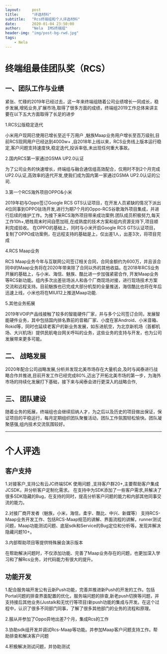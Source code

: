 ```yaml
---
layout:     post
title:      "评选材料"
subtitle:   "Rcs终端组和个人评选材料"
date:       2020-01-04 23:50:00
author:     "Nela  IMS终端组"
header-img: "img/post-bg-rwd.jpg"
tags:
    - Nela
---
```


# 终端组最佳团队奖（RCS）

## 一、团队工作与业绩
紧张、忙碌的2019年已经过去，这一年来终端组随着公司业绩增长一同成长，稳步发展,增拓业务,扩展市场,取得了很多方面的成绩，终端组2019工作总体来讲主要在以下五大方面取得了长足的进步

1.RCS公版稳定迭代

小米用户现网已使用已增长至近千万用户 ,魅族Maap业务用户增长至百万级别,目前RCS现网用户已经达到4000w+ ,自2018年上线以来，RCS业务线上版本运行稳定,客户问题支持速度快,稳定迭代,投诉率低,未出现任何重大事故。

2.国内RCS第一家通过GSMA UP2.0认证

为了公司业务的快速增长，终端组与融合通信组高效配合，仅用时不到2个月完成UP2.0认证,高效率的迭代开发,使我们成为国内第一家通过GSMA UP2.0认证的公司.

3.第一个RCS海外项目OPPO&小米

2019年初与Oppo签订Google RCS GTS认证项目，在开发人员紧缺的情况下派出4位同事到OPPO驻场开发,进行为期7个月的Oppo-RCS谷歌海外项目集成，并进行后续的维护工作。为接下来RCS海外项目带来成功案例.团队成员积极努力,每天工作10h+,牺牲周末时间自愿加班,在成熟度的技术方案和组内资源支持下,项目顺利完成验收。
在OPPO的基础上，同时与小米开启Google RCS GTS认证项目，复制了OPPO成功案例，在远程支持的基础是上，仅出差1人，出差3次，将项目完成

4.RCS Maap业务

RCS Maap业务今年与互联网公司签订相关合同，合同金额约为600万，并且该合同中的Maap业务将在2020年带来除了合同以外的其他收益。在2018年RCS业务开展的基础上，与小米、海信、魅族、酷比进一步加强紧密合作, 开发Maap业务等RCS新功能。组内多次出差驻场派人和各个厂商现场对接，进行现场技术方案交流和远程支持。目前魅族也已完成大部分机型的全量推送，海信酷比也将在年后迅速上线，小米也将在MIUI12上推送Maap功能.

5.其他业务拓展

2019年VOIP产品线接触了较多的智能硬件厂家，并与多个公司签订合同，发展智能硬件业务，其中包括国内排名靠前的音箱厂家、小度在家Android、小米音箱、Rokid等，同时也延续老客户的新业务发展，如东进航空，为北京新机场（首都机场、大兴机场）提供民航电台网关呼叫的业务，这些业务的支持与开发，也为公司发展带来更多可能。

## 二、 战略发展

2020年配合公司战略发展,分析并发现北美市场存在大量机会,及时与闻泰进行战略合作并推进,目前开发工作已经完成80%,迈出了开拓北美市场的第一步，为海外市场的持续化发展打下基础，接下来与闻泰会进行更深入的战略合作,

## 三、 团队建设

随着业务的拓展，终端组也会继续招纳人才，为之后以及历史的项目做出保证，保证项目的平稳运行，每月定期组织团队聚餐活动，团队工作氛围轻松愉快。团队凝聚感强,组内技术交流氛围较好。
   
---- 
    
# 个人评选 

## 客户支持

1.对接客户,支持公有云JC终端SDK 使用问题 ,支持客户群20+,主要帮助客户集成JCSDK，并分析客户定制化需求。
在支持中为SDK添加了一些客户需求,并解决了很多SDK隐藏的Bug，在支持的同时，提高分析客户问题的能力和内部其他同事交流的能力。

2.对接厂商开发者（魅族，小米，海信，柔宇、酷比、中兴、新媒等）
支持RCS-Maap业务开发工作、包括RCS-Maap规范的讲解、界面流程的讲解，runner测试问题，Maap功能测试问题、底层sdk和Service的Bug定位和分析等。发现并解决隐藏问题10+。

3.内部帮助项目等提供特殊展会演示版本

在帮助解决问题时，不仅添加功能、完善了Maap业务存在的问题，也更加深入学习和了解Rcs业务，对代码能力有很大的提升。 

## 功能开发

1.配合服务端开发公有云新Push功能，完善并推进新Push的开发的工作。包括Portal问题的排查界面配置的优化，服务端问题的排查,新老push切换等问题，并支持接后其他业务(Justalk和无忧行等项目)新push功能的集成与开发。在这个过程中，认识了很多不同部门同事，了解了很多其他部门的业务的流程和原理。

2.服从并参加了Oppo异地出差7个月，集成Rcs的工作

3.协助sdk组开发并调试Rcs-Maap等功能。并参加Maap客户问题支持工作。帮助排查和解决客户问题

4.积极解决测试问题，并协助测试